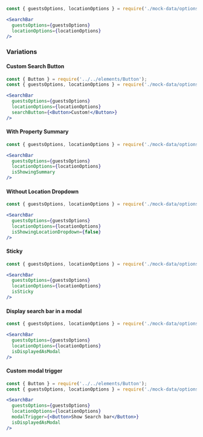 ```jsx
const { guestsOptions, locationOptions } = require('./mock-data/options');

<SearchBar
  guestsOptions={guestsOptions}
  locationOptions={locationOptions}
/>
```

### Variations

#### Custom Search Button

```jsx
const { Button } = require('../../elements/Button');
const { guestsOptions, locationOptions } = require('./mock-data/options');

<SearchBar
  guestsOptions={guestsOptions}
  locationOptions={locationOptions}
  searchButton={<Button>Custom!</Button>}
/>
```

#### With Property Summary
```jsx
const { guestsOptions, locationOptions } = require('./mock-data/options');

<SearchBar
  guestsOptions={guestsOptions}
  locationOptions={locationOptions}
  isShowingSummary
/>
```

#### Without Location Dropdown
```jsx
const { guestsOptions, locationOptions } = require('./mock-data/options');

<SearchBar
  guestsOptions={guestsOptions}
  locationOptions={locationOptions}
  isShowingLocationDropdown={false}
/>
```

#### Sticky
```jsx
const { guestsOptions, locationOptions } = require('./mock-data/options');

<SearchBar
  guestsOptions={guestsOptions}
  locationOptions={locationOptions}
  isSticky
/>
```

#### Display search bar in a modal

```jsx
const { guestsOptions, locationOptions } = require('./mock-data/options');

<SearchBar
  guestsOptions={guestsOptions}
  locationOptions={locationOptions}
  isDisplayedAsModal
/>
```

#### Custom modal trigger

```jsx
const { Button } = require('../../elements/Button');
const { guestsOptions, locationOptions } = require('./mock-data/options');

<SearchBar
  guestsOptions={guestsOptions}
  locationOptions={locationOptions}
  modalTrigger={<Button>Show Search bar</Button>}
  isDisplayedAsModal
/>
```